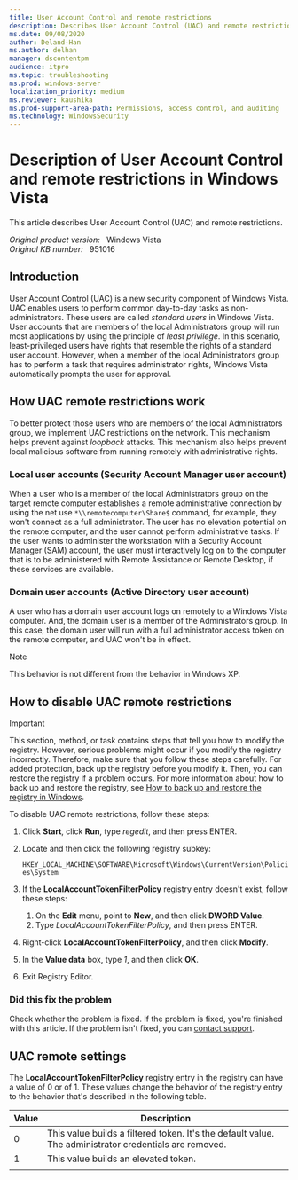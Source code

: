 ```yaml
---
title: User Account Control and remote restrictions
description: Describes User Account Control (UAC) and remote restrictions in Windows Vista.
ms.date: 09/08/2020
author: Deland-Han
ms.author: delhan
manager: dscontentpm
audience: itpro
ms.topic: troubleshooting
ms.prod: windows-server
localization_priority: medium
ms.reviewer: kaushika
ms.prod-support-area-path: Permissions, access control, and auditing
ms.technology: WindowsSecurity
---
```

# Description of User Account Control and remote restrictions in Windows Vista

This article describes User Account Control (UAC) and remote restrictions.

_Original product version:_ &nbsp; Windows Vista  
_Original KB number:_ &nbsp; 951016

## Introduction

User Account Control (UAC) is a new security component of Windows Vista. UAC enables users to perform common day-to-day tasks as non-administrators. These users are called *standard users* in Windows Vista. User accounts that are members of the local Administrators group will run most applications by using the principle of *least privilege*. In this scenario, least-privileged users have rights that resemble the rights of a standard user account. However, when a member of the local Administrators group has to perform a task that requires administrator rights, Windows Vista automatically prompts the user for approval.

## How UAC remote restrictions work

To better protect those users who are members of the local Administrators group, we implement UAC restrictions on the network. This mechanism helps prevent against *loopback* attacks. This mechanism also helps prevent local malicious software from running remotely with administrative rights.

### Local user accounts (Security Account Manager user account)

When a user who is a member of the local Administrators group on the target remote computer establishes a remote administrative connection by using the net use `*\\remotecomputer\Share$` command, for example, they won't connect as a full administrator. The user has no elevation potential on the remote computer, and the user cannot perform administrative tasks. If the user wants to administer the workstation with a Security Account Manager (SAM) account, the user must interactively log on to the computer that is to be administered with Remote Assistance or Remote Desktop, if these services are available.

### Domain user accounts (Active Directory user account)

A user who has a domain user account logs on remotely to a Windows Vista computer. And, the domain user is a member of the Administrators group. In this case, the domain user will run with a full administrator access token on the remote computer, and UAC won't be in effect.

> [!NOTE]
> This behavior is not different from the behavior in Windows XP.

## How to disable UAC remote restrictions

> [!IMPORTANT]
> This section, method, or task contains steps that tell you how to modify the registry. However, serious problems might occur if you modify the registry incorrectly. Therefore, make sure that you follow these steps carefully. For added protection, back up the registry before you modify it. Then, you can restore the registry if a problem occurs. For more information about how to back up and restore the registry, see [How to back up and restore the registry in Windows](https://support.microsoft.com/help/322756).

To disable UAC remote restrictions, follow these steps:

1. Click **Start**, click **Run**, type *regedit*, and then press ENTER.

2. Locate and then click the following registry subkey:

    `HKEY_LOCAL_MACHINE\SOFTWARE\Microsoft\Windows\CurrentVersion\Policies\System`

3. If the **LocalAccountTokenFilterPolicy** registry entry doesn't exist, follow these steps:

    1. On the **Edit** menu, point to **New**, and then click **DWORD Value**.
    2. Type *LocalAccountTokenFilterPolicy*, and then press ENTER.

4. Right-click **LocalAccountTokenFilterPolicy**, and then click **Modify**.
5. In the **Value data** box, type *1*, and then click **OK**.
6. Exit Registry Editor.

### Did this fix the problem

Check whether the problem is fixed. If the problem is fixed, you're finished with this article. If the problem isn't fixed, you can [contact support](https://support.microsoft.com/contactus/).

## UAC remote settings

The **LocalAccountTokenFilterPolicy** registry entry in the registry can have a value of 0 or of 1. These values change the behavior of the registry entry to the behavior that's described in the following table.

|Value|Description|
|---|---|
|0|This value builds a filtered token. It's the default value. The administrator credentials are removed.|
|1|This value builds an elevated token.|
|||
